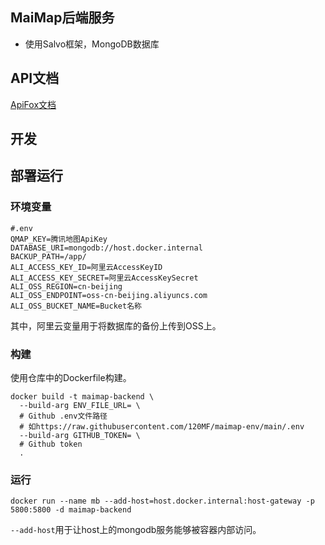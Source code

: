 ## MaiMap后端服务

- 使用Salvo框架，MongoDB数据库

## API文档

[ApiFox文档](https://knqhhjuvxm.apifox.cn)

## 开发

## 部署运行

### 环境变量

```dotenv
#.env
QMAP_KEY=腾讯地图ApiKey
DATABASE_URI=mongodb://host.docker.internal
BACKUP_PATH=/app/
ALI_ACCESS_KEY_ID=阿里云AccessKeyID
ALI_ACCESS_KEY_SECRET=阿里云AccessKeySecret
ALI_OSS_REGION=cn-beijing
ALI_OSS_ENDPOINT=oss-cn-beijing.aliyuncs.com
ALI_OSS_BUCKET_NAME=Bucket名称
```

其中，阿里云变量用于将数据库的备份上传到OSS上。

### 构建

使用仓库中的Dockerfile构建。

```shell
docker build -t maimap-backend \
  --build-arg ENV_FILE_URL= \ 
  # Github .env文件路径 
  # 如https://raw.githubusercontent.com/120MF/maimap-env/main/.env 
  --build-arg GITHUB_TOKEN= \
  # Github token
  .

```

### 运行

```shell
docker run --name mb --add-host=host.docker.internal:host-gateway -p 5800:5800 -d maimap-backend
```

`--add-host`用于让host上的mongodb服务能够被容器内部访问。

